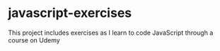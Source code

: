 # javascript-exercises
This project includes exercises as I learn to code JavaScript through a course on Udemy

